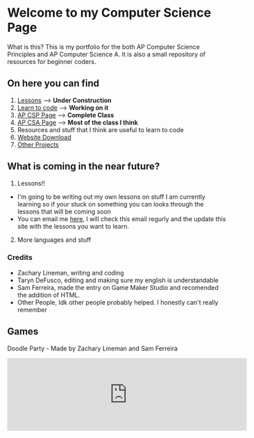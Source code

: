 # Welcome to my Computer Science Page
What is this?
 This is my portfolio for the both AP Computer Science Principles and AP Computer Science A. It is also a small repository of resources for beginner coders.

## On here you can find
1. [Lessons](./lessonsPage) --> **Under Construction**
2. [Learn to code](./CODING) --> **Working on it**
3. [AP CSP Page](./CSP) --> **Complete Class**
4. [AP CSA Page](./CSA) --> **Most of the class I think**
5. Resources and stuff that I think are useful to learn to code
6. [Website Download](https://github.com/Zxtreme03/ComputerScience/releases/tag/1.0.0)
7. [Other Projects](./projects) 

## What is coming in the near future?
1. Lessons!!
- I'm going to be writing out my own lessons on stuff I am currently learning so if your stuck on something you can looks through the lessons that will be coming soon
- You can email me [here](mailto:zachary.lineman0@gmail.com), I will check this email regurly and the update this site with the lessons you want to learn.
2. More languages and stuff

### Credits
- Zachary Lineman, writing and coding
- Taryn DeFusco, editing and making sure my english is understandable
- Sam Ferreira, made the entry on Game Maker Studio and recomended the addition of HTML.
- Other People, Idk other people probably helped. I honestly can't really remember

## Games
Doodle Party - Made by Zachary Lineman and Sam Ferreira
<iframe src="https://itch.io/embed/516247?linkback=true&amp;dark=true" width="552" height="167" frameborder="0"></iframe>

